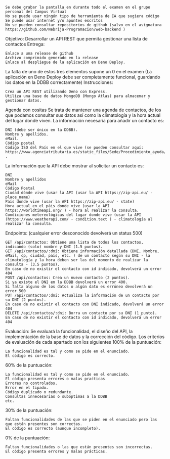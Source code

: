 
    Se debe grabar la pantalla en durante todo el examen en el grupo personal del Campus Virtual
    No se puede usar ningún tipo de herramienta de IA que sugiera código
    Se puede usar internet y/o apuntes escritos
    No se pueden consultar repositorios de github (salvo en el asignatura https://github.com/Nebrija-Programacion/web-backend )

Objetivo:
Desarrollar un API REST que permita gestionar una lista de contactos
Entrega:

    Enlace a una release de github
    Archivo comprimido generado en la release
    Enlace al despliegue de la aplicación en Deno Deploy.

La falta de uno de estos tres elementos supone un 0 en el examen
(La aplicación en Deno Deploy debe ser completamente funcional, guardando los datos en la DDBB correctamente)
Instrucciones:

    Crea un API REST utilizando Deno con Express.
    Utiliza una base de datos MongoDB (Mongo Atlas) para almacenar y gestionar datos.

Agenda con cositas
Se trata de mantener una agenda de contactos, de los que podamos consultar sus datos así como la climatología y la hora actual del lugar donde viven.
La información necesaria para añadir un contacto es:

    DNI (debe ser único en la DDBB).
    Nombre y apellidos.
    eMail.
    Código postal
    Código ISO del País en el que vive (se pueden consultar aquí:
    https://www.agenciatributaria.es/static_files/Sede/Procedimiento_ayuda/GC07/Codigo_paises.pdf)
    .

La información que la API debe mostrar al solicitar un contacto es:

    DNI
    Nombre y apellidos
    eMail
    Código Postal
    Ciudad dónde vive (usar la API (usar la API https://zip-api.eu/ - place_name)
    País donde vive (usar la API https://zip-api.eu/ - state)
    Hora actual en el páis donde vive (usar la API https://worldtimeapi.org/ ) - hora al realizar la consulta.
    Condiciones metereológicas del lugar donde vive (usar la API (https://www.weatherapi.com/ - condition.text ) - climatología al realizar la consulta.

Endpoints:
(cualquier error desconocido devolverá un status 500)

    GET /api/contactos: Obtiene una lista de todos los contactos, indicando (solo) nombre y DNI (1.5 puntos).
    GET /api/contactos/:dni: Obtiene información detallada (DNI, Nombre, eMail, cp, ciudad, país, etc. ) de un contacto según su DNI - la climatología y la hora deben ser las del momento de realizar la consulta - (3.5 puntos).
    En caso de no existir el contacto con id indicado, devolverá un error 404
    POST /api/contactos: Crea un nuevo contacto (2 puntos).
    Si ya existe el DNI en la DDBB devolverá un error 400.
    Si falta alguno de los datos o algún dato es erróneo devolverá un error 500
    PUT /api/contactos/:dni: Actualiza la información de un contacto por su DNI (2 puntos).
    En caso de no existir el contacto con DNI indicado, devolverá un error 404
    DELETE /api/contactos/:dni: Borra un contacto por su DNI (1 punto).
    En caso de no existir el contacto con id indicado, devolverá un error 404

Evaluación:
Se evaluará la funcionalidad, el diseño del API, la implementación de la base de datos y la corrección del código.
Los criterios de evaluación de cada apartado son los siguientes
100% de la puntuación:

    La funcionalidad es tal y como se pide en el enunciado.
    El código es correcto.

60% de la puntuación:

    La funcionalidad es tal y como se pide en el enunciado.
    El código presenta errores o malas praćticas
    Errores no controlados.
    Error en el tipado.
    Código duplicado o redundante.
    Consultas innecesarias o subóptimas a la DDBB
    etc.

30% de la puntuación:

    Faltan funcionalidades de las que se piden en el enunciado pero las que están presentes son correctas.
    El código es correcto (aunque incompleto).

0% de la puntuación:

    Faltan funcionalidades o las que están presentes son incorrectas.
    El código presenta errores y malas prácticas.

